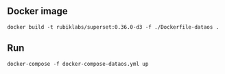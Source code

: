 
## Docker image
```
docker build -t rubiklabs/superset:0.36.0-d3 -f ./Dockerfile-dataos .
```

## Run
```
docker-compose -f docker-compose-dataos.yml up
```
